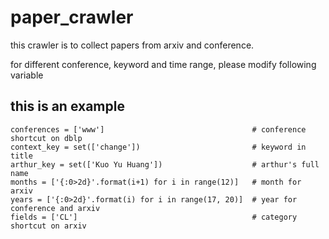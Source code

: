 # paper_crawler
this crawler is to collect papers from arxiv and conference.

for different conference, keyword and time range, please modify following variable
## this is an example
    conferences = ['www']                                 # conference shortcut on dblp
    context_key = set(['change'])                         # keyword in title
    arthur_key = set(['Kuo Yu Huang'])                    # arthur's full name
    months = ['{:0>2d}'.format(i+1) for i in range(12)]   # month for arxiv
    years = ['{:0>2d}'.format(i) for i in range(17, 20)]  # year for conference and arxiv
    fields = ['CL']                                       # category shortcut on arxiv
